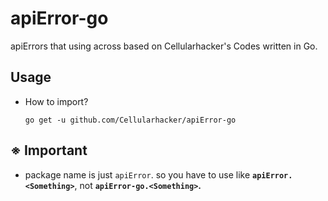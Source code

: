 # apiError-go
apiErrors that using across based on Cellularhacker's Codes written in Go.

## Usage
- How to import?
  ```shell
  go get -u github.com/Cellularhacker/apiError-go
  ```
## ※ Important
- package name is just `apiError`. so you have to use like **`apiError.<Something>`**, not **`apiError-go.<Something>`.**
